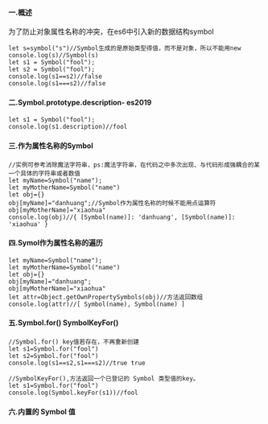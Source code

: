 #### 一.概述

为了防止对象属性名称的冲突，在es6中引入新的数据结构symbol

```
let s=symbol("s")//Symbol生成的是原始类型得值，而不是对象，所以不能用new
console.log(s)//Symbol(s)
let s1 = Symbol("fool");
let s2 = Symbol("fool");
console.log(s1==s2)//false
console.log(s1===s2)//false
```

#### 

#### 二.Symbol.prototype.description- es2019

```
let s1 = Symbol("fool");
console.log(s1.description)//fool
```



#### 三.作为属性名称的Symbol

```
//实例可参考消除魔法字符串，ps:魔法字符串，在代码之中多次出现、与代码形成强耦合的某一个具体的字符串或者数值
let myName=Symbol("name");
let myMotherName=Symbol("name")
let obj={}
obj[myName]="danhuang";//Symbol作为属性名称的时候不能用点运算符
obj[myMotherName]="xiaohua"
console.log(obj)//{ [Symbol(name)]: 'danhuang', [Symbol(name)]: 'xiaohua' }
```

#### 四.Symol作为属性名称的遍历

```
let myName=Symbol("name");
let myMotherName=Symbol("name")
let obj={}
obj[myName]="danhuang";
obj[myMotherName]="xiaohua"
let attr=Object.getOwnPropertySymbols(obj)//方法返回数组
console.log(attr)//[ Symbol(name), Symbol(name) ]
```

#### 五.Symbol.for\(\) SymbolKeyFor\(\)

```
//Symbol.for() key值若存在，不再重新创建
let s1=Symbol.for("fool")
let s2=Symbol.for("fool")
console.log(s1==s2,s1===s2)//true true

//SymbolKeyFor(),方法返回一个已登记的 Symbol 类型值的key。
let s1=Symbol.for("fool")
console.log(Symbol.keyFor(s1))//fool

```

#### 六.内置的 Symbol 值

```

```



